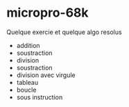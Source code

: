 # micropro-68k
Quelque exercie et quelque algo resolus

+ addition 
+ soustraction
+ division 
+ soustraction
+ division avec virgule
+ tableau 
+ boucle
+ sous instruction
